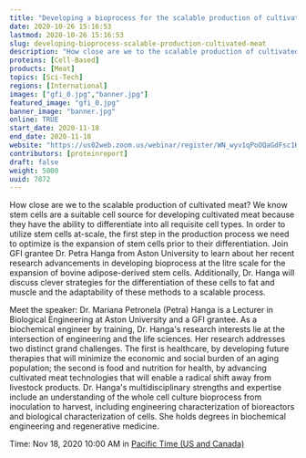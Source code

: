 ```yaml
---
title: "Developing a bioprocess for the scalable production of cultivated meat"
date: 2020-10-26 15:16:53
lastmod: 2020-10-26 15:16:53
slug: developing-bioprocess-scalable-production-cultivated-meat
description: "How close are we to the scalable production of cultivated meat? We know stem cells are a suitable cell source for developing cultivated meat because they have the ability to differentiate into all requisite cell types. In order to utilize stem cells at-scale, the first step in the production process we need to optimize is the expansion of stem cells prior to their differentiation. Join GFI grantee Dr. Petra Hanga from Aston University to learn about her recent research advancements in developing bioprocess at the litre scale for the expansion of bovine adipose-derived stem cells."
proteins: [Cell-Based]
products: [Meat]
topics: [Sci-Tech]
regions: [International]
images: ["gfi_0.jpg","banner.jpg"]
featured_image: "gfi_0.jpg"
banner_image: "banner.jpg"
online: TRUE
start_date: 2020-11-18
end_date: 2020-11-18
website: "https://us02web.zoom.us/webinar/register/WN_wyv1qPoOQaGdFsc1Kf_ACA"
contributors: [proteinreport]
draft: false
weight: 5000
uuid: 7872
---
```

How close are we to the scalable production of cultivated meat? We know
stem cells are a suitable cell source for developing cultivated meat
because they have the ability to differentiate into all requisite cell
types. In order to utilize stem cells at-scale, the first step in the
production process we need to optimize is the expansion of stem cells
prior to their differentiation. Join GFI grantee Dr. Petra Hanga from
Aston University to learn about her recent research advancements in
developing bioprocess at the litre scale for the expansion of bovine
adipose-derived stem cells. Additionally, Dr. Hanga will discuss clever
strategies for the differentiation of these cells to fat and muscle and
the adaptability of these methods to a scalable process.

Meet the speaker: Dr. Mariana Petronela (Petra) Hanga is a Lecturer in
Biological Engineering at Aston University and a GFI grantee. As a
biochemical engineer by training, Dr. Hanga's research interests lie at
the intersection of engineering and the life sciences. Her research
addresses two distinct grand challenges. The first is healthcare, by
developing future therapies that will minimize the economic and social
burden of an aging population; the second is food and nutrition for
health, by advancing cultivated meat technologies that will enable a
radical shift away from livestock products. Dr. Hanga's
multidisciplinary strengths and expertise include an understanding of
the whole cell culture bioprocess from inoculation to harvest, including
engineering characterization of bioreactors and biological
characterization of cells. She holds degrees in biochemical engineering
and regenerative medicine.

Time: Nov 18, 2020 10:00 AM in [Pacific Time (US and Canada)](;)
